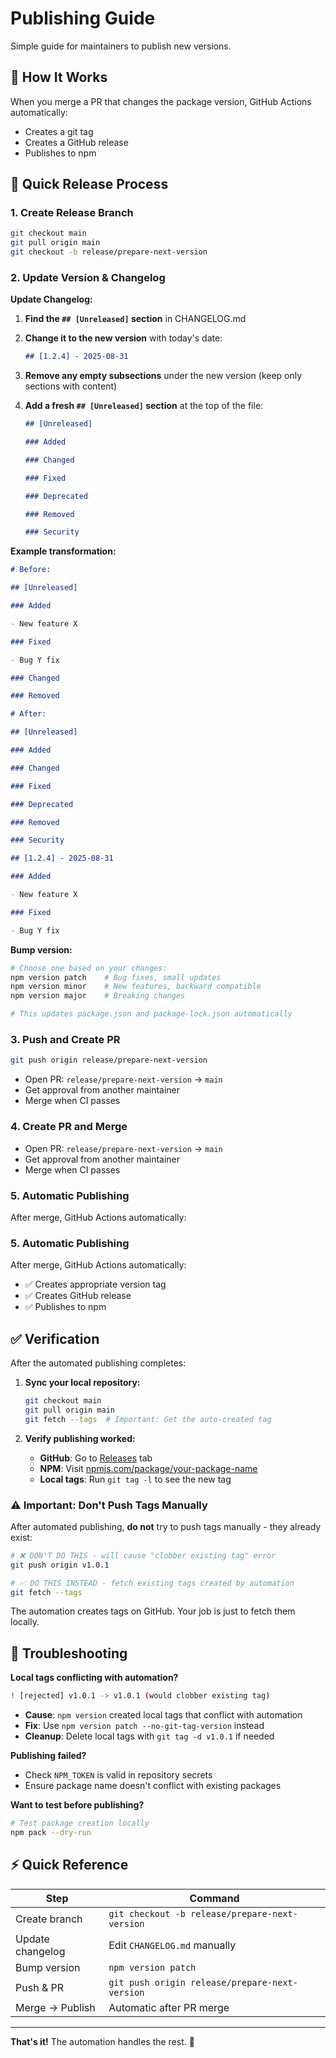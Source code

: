# Publishing Guide

Simple guide for maintainers to publish new versions.

## 🎯 How It Works

When you merge a PR that changes the package version, GitHub Actions automatically:

- Creates a git tag
- Creates a GitHub release
- Publishes to npm

## 🚀 Quick Release Process

### 1. Create Release Branch

```bash
git checkout main
git pull origin main
git checkout -b release/prepare-next-version
```

### 2. Update Version & Changelog

**Update Changelog:**

1. **Find the `## [Unreleased]` section** in CHANGELOG.md

2. **Change it to the new version** with today's date:

    ```markdown
    ## [1.2.4] - 2025-08-31
    ```

3. **Remove any empty subsections** under the new version (keep only sections with content)

4. **Add a fresh `## [Unreleased]` section** at the top of the file:

    ```markdown
    ## [Unreleased]

    ### Added

    ### Changed

    ### Fixed

    ### Deprecated

    ### Removed

    ### Security
    ```

**Example transformation:**

```markdown
# Before:

## [Unreleased]

### Added

- New feature X

### Fixed

- Bug Y fix

### Changed

### Removed

# After:

## [Unreleased]

### Added

### Changed

### Fixed

### Deprecated

### Removed

### Security

## [1.2.4] - 2025-08-31

### Added

- New feature X

### Fixed

- Bug Y fix
```

**Bump version:**

```bash
# Choose one based on your changes:
npm version patch    # Bug fixes, small updates
npm version minor    # New features, backward compatible
npm version major    # Breaking changes

# This updates package.json and package-lock.json automatically
```

### 3. Push and Create PR

```bash
git push origin release/prepare-next-version
```

- Open PR: `release/prepare-next-version` → `main`
- Get approval from another maintainer
- Merge when CI passes

### 4. Create PR and Merge

- Open PR: `release/prepare-next-version` → `main`
- Get approval from another maintainer
- Merge when CI passes

### 5. Automatic Publishing

After merge, GitHub Actions automatically:

### 5. Automatic Publishing

After merge, GitHub Actions automatically:

- ✅ Creates appropriate version tag
- ✅ Creates GitHub release
- ✅ Publishes to npm

## ✅ Verification

After the automated publishing completes:

1. **Sync your local repository:**

    ```bash
    git checkout main
    git pull origin main
    git fetch --tags  # Important: Get the auto-created tag
    ```

2. **Verify publishing worked:**
    - **GitHub**: Go to [Releases](../../releases) tab
    - **NPM**: Visit [npmjs.com/package/your-package-name](https://npmjs.com/package/your-package-name)
    - **Local tags**: Run `git tag -l` to see the new tag

### ⚠️ Important: Don't Push Tags Manually

After automated publishing, **do not** try to push tags manually - they already exist:

```bash
# ❌ DON'T DO THIS - will cause "clobber existing tag" error
git push origin v1.0.1

# ✅ DO THIS INSTEAD - fetch existing tags created by automation
git fetch --tags
```

The automation creates tags on GitHub. Your job is just to fetch them locally.

## 🚨 Troubleshooting

**Local tags conflicting with automation?**

```bash
! [rejected] v1.0.1 -> v1.0.1 (would clobber existing tag)
```

- **Cause**: `npm version` created local tags that conflict with automation
- **Fix**: Use `npm version patch --no-git-tag-version` instead
- **Cleanup**: Delete local tags with `git tag -d v1.0.1` if needed

**Publishing failed?**

- Check `NPM_TOKEN` is valid in repository secrets
- Ensure package name doesn't conflict with existing packages

**Want to test before publishing?**

```bash
# Test package creation locally
npm pack --dry-run
```

## ⚡ Quick Reference

| Step             | Command                                        |
| ---------------- | ---------------------------------------------- |
| Create branch    | `git checkout -b release/prepare-next-version` |
| Update changelog | Edit `CHANGELOG.md` manually                   |
| Bump version     | `npm version patch`                            |
| Push & PR        | `git push origin release/prepare-next-version` |
| Merge → Publish  | Automatic after PR merge                       |

---

**That's it!** The automation handles the rest. 🎉
